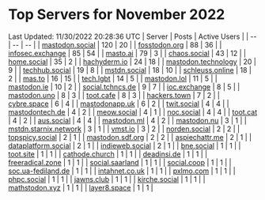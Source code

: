 # Top Servers for November 2022
Last Updated: 11/30/2022 20:28:36 UTC
| Server | Posts | Active Users |
| -- | -- | -- |
| [mastodon.social](https://mastodon.social/tags/PowerShell) | 120 | 20 |
| [fosstodon.org](https://fosstodon.org/tags/PowerShell) | 88 | 36 |
| [infosec.exchange](https://infosec.exchange/tags/PowerShell) | 85 | 54 |
| [masto.ai](https://masto.ai/tags/PowerShell) | 79 | 3 |
| [chaos.social](https://chaos.social/tags/PowerShell) | 43 | 12 |
| [home.social](https://home.social/tags/PowerShell) | 35 | 2 |
| [hachyderm.io](https://hachyderm.io/tags/PowerShell) | 24 | 18 |
| [mastodon.technology](https://mastodon.technology/tags/PowerShell) | 20 | 9 |
| [techhub.social](https://techhub.social/tags/PowerShell) | 19 | 8 |
| [mstdn.social](https://mstdn.social/tags/PowerShell) | 18 | 10 |
| [schleuss.online](https://schleuss.online/tags/PowerShell) | 18 | 2 |
| [mas.to](https://mas.to/tags/PowerShell) | 16 | 15 |
| [tech.lgbt](https://tech.lgbt/tags/PowerShell) | 14 | 5 |
| [mastodon.lol](https://mastodon.lol/tags/PowerShell) | 11 | 5 |
| [mastodon.ie](https://mastodon.ie/tags/PowerShell) | 10 | 2 |
| [social.tchncs.de](https://social.tchncs.de/tags/PowerShell) | 9 | 7 |
| [ioc.exchange](https://ioc.exchange/tags/PowerShell) | 8 | 5 |
| [mastodon.uno](https://mastodon.uno/tags/PowerShell) | 8 | 3 |
| [toot.cafe](https://toot.cafe/tags/PowerShell) | 8 | 3 |
| [hackers.town](https://hackers.town/tags/PowerShell) | 7 | 2 |
| [cybre.space](https://cybre.space/tags/PowerShell) | 6 | 4 |
| [mastodonapp.uk](https://mastodonapp.uk/tags/PowerShell) | 6 | 2 |
| [twit.social](https://twit.social/tags/PowerShell) | 4 | 4 |
| [mastodontech.de](https://mastodontech.de/tags/PowerShell) | 4 | 2 |
| [meow.social](https://meow.social/tags/PowerShell) | 4 | 1 |
| [noc.social](https://noc.social/tags/PowerShell) | 4 | 4 |
| [toot.cat](https://toot.cat/tags/PowerShell) | 4 | 2 |
| [aus.social](https://aus.social/tags/PowerShell) | 4 | 4 |
| [mastodon.ml](https://mastodon.ml/tags/PowerShell) | 4 | 2 |
| [mastodon.nu](https://mastodon.nu/tags/PowerShell) | 3 | 1 |
| [mstdn.starnix.network](https://mstdn.starnix.network/tags/PowerShell) | 3 | 1 |
| [vmst.io](https://vmst.io/tags/PowerShell) | 3 | 2 |
| [norden.social](https://norden.social/tags/PowerShell) | 2 | 2 |
| [topspicy.social](https://topspicy.social/tags/PowerShell) | 2 | 1 |
| [mastodon.sdf.org](https://mastodon.sdf.org/tags/PowerShell) | 2 | 2 |
| [aspiechattr.me](https://aspiechattr.me/tags/PowerShell) | 2 | 1 |
| [dataplatform.social](https://dataplatform.social/tags/PowerShell) | 2 | 1 |
| [indieweb.social](https://indieweb.social/tags/PowerShell) | 2 | 1 |
| [bne.social](https://bne.social/tags/PowerShell) | 1 | 1 |
| [toot.site](https://toot.site/tags/PowerShell) | 1 | 1 |
| [cathode.church](https://cathode.church/tags/PowerShell) | 1 | 1 |
| [deadinsi.de](https://deadinsi.de/tags/PowerShell) | 1 | 1 |
| [freeradical.zone](https://freeradical.zone/tags/PowerShell) | 1 | 1 |
| [social.saarland](https://social.saarland/tags/PowerShell) | 1 | 1 |
| [social.coop](https://social.coop/tags/PowerShell) | 1 | 1 |
| [soc.ua-fediland.de](https://soc.ua-fediland.de/tags/PowerShell) | 1 | 1 |
| [intahnet.co.uk](https://intahnet.co.uk/tags/PowerShell) | 1 | 1 |
| [pxlmo.com](https://pxlmo.com/tags/PowerShell) | 1 | 1 |
| [phpc.social](https://phpc.social/tags/PowerShell) | 1 | 1 |
| [jawns.club](https://jawns.club/tags/PowerShell) | 1 | 1 |
| [kirche.social](https://kirche.social/tags/PowerShell) | 1 | 1 |
| [mathstodon.xyz](https://mathstodon.xyz/tags/PowerShell) | 1 | 1 |
| [layer8.space](https://layer8.space/tags/PowerShell) | 1 | 1 |
